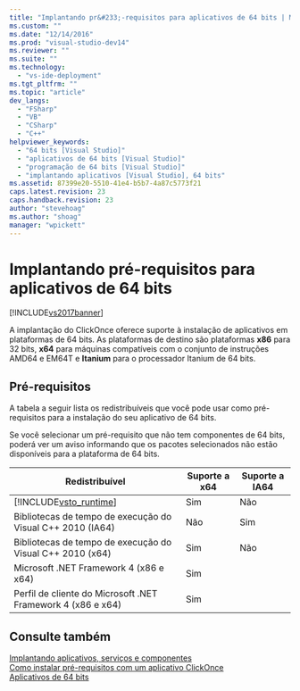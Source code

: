 ```yaml
---
title: "Implantando pr&#233;-requisitos para aplicativos de 64 bits | Microsoft Docs"
ms.custom: ""
ms.date: "12/14/2016"
ms.prod: "visual-studio-dev14"
ms.reviewer: ""
ms.suite: ""
ms.technology: 
  - "vs-ide-deployment"
ms.tgt_pltfrm: ""
ms.topic: "article"
dev_langs: 
  - "FSharp"
  - "VB"
  - "CSharp"
  - "C++"
helpviewer_keywords: 
  - "64 bits [Visual Studio]"
  - "aplicativos de 64 bits [Visual Studio]"
  - "programação de 64 bits [Visual Studio]"
  - "implantando aplicativos [Visual Studio], 64 bits"
ms.assetid: 87399e20-5510-41e4-b5b7-4a87c5773f21
caps.latest.revision: 23
caps.handback.revision: 23
author: "stevehoag"
ms.author: "shoag"
manager: "wpickett"
---
```

# Implantando pr&#233;-requisitos para aplicativos de 64 bits
[!INCLUDE[vs2017banner](../code-quality/includes/vs2017banner.md)]

A implantação do ClickOnce oferece suporte à instalação de aplicativos em plataformas de 64 bits.  As plataformas de destino são plataformas **x86** para 32 bits, **x64** para máquinas compatíveis com o conjunto de instruções AMD64 e EM64T e **Itanium** para o processador Itanium de 64 bits.  
  
## Pré\-requisitos  
 A tabela a seguir lista os redistribuíveis que você pode usar como pré\-requisitos para a instalação do seu aplicativo de 64 bits.  
  
 Se você selecionar um pré\-requisito que não tem componentes de 64 bits, poderá ver um aviso informando que os pacotes selecionados não estão disponíveis para a plataforma de 64 bits.  
  
|Redistribuível|Suporte a x64|Suporte a IA64|  
|--------------------|-------------------|--------------------|  
|[!INCLUDE[vsto_runtime](../deployment/includes/vsto_runtime_md.md)]|Sim|Não|  
|Bibliotecas de tempo de execução do Visual C\+\+ 2010 \(IA64\)|Não|Sim|  
|Bibliotecas de tempo de execução do Visual C\+\+ 2010 \(x64\)|Sim|Não|  
|Microsoft .NET Framework 4 \(x86 e x64\)|Sim||  
|Perfil de cliente do Microsoft .NET Framework 4 \(x86 e x64\)|Sim||  
  
## Consulte também  
 [Implantando aplicativos, serviços e componentes](../deployment/deploying-applications-services-and-components.md)   
 [Como instalar pré\-requisitos com um aplicativo ClickOnce](../Topic/How%20to:%20Install%20Prerequisites%20with%20a%20ClickOnce%20Application.md)   
 [Aplicativos de 64 bits](../Topic/64-bit%20Applications.md)